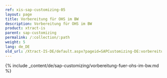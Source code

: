 ```yaml
---
ref: xis-sap-customizing-05
layout: page
title: Vorbereitung für OHS im BW
description: Vorbereitung für OHS im BW
product: xtract-is
parent: sap-customizing
permalink: /:collection/:path
weight: 5
lang: de_DE
old_url: /Xtract-IS-DE/default.aspx?pageid=SAPCustomizing-DE:vorbereitung-fuer-ohs-im-bw	
---
```


{% include _content/de/sap-customizing/vorbereitung-fuer-ohs-im-bw.md  %}